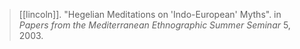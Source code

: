 > [[lincoln]]. "Hegelian Meditations on 'Indo-European' Myths". in *Papers from the Mediterranean Ethnographic Summer Seminar* 5, 2003.